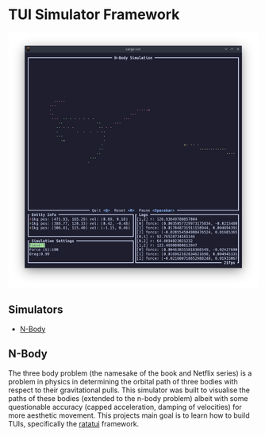 # TUI Simulator Framework   

![N-Body Screenshot](images/nbody.png)

## Simulators
- [N-Body](#n-body)


## N-Body
The three body problem (the namesake of the book and Netflix series) is a problem in physics in determining the orbital path of three bodies with respect to their gravitational pulls. This simulator was built to visualise the paths of these bodies (extended to the n-body problem) albeit with some questionable accuracy (capped acceleration, damping of velocities) for more aesthetic movement. This projects main goal is to learn how to build TUIs, specifically the [ratatui](https://ratatui.rs/) framework.
